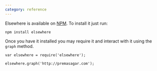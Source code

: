 ```yaml
---
category: reference
---
```

Elsewhere is available on [NPM][npm]. To install it just run:

    npm install elsewhere

Once you have it installed you may require it and interact with it using the `graph` method.

    var elsewhere = require('elsewhere');

    elsewhere.graph('http://premasagar.com');

[npm]: https://npmjs.org/package/elsewhere